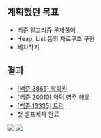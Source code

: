## 계획했던 목표
- 백준 알고리즘 문제풀이
- Heap, List 등의 자료구조 구현
- 세차하기

## 결과
- [[백준 3865] 학회원](https://blog.naver.com/kerochuu/222103829078)
- [[백준 20010] 악덕 영주 혜유](https://blog.naver.com/kerochuu/222105614999)
- [[백준 13335] 트럭](https://blog.naver.com/kerochuu/222105641937)
- 첫 셀프세차 완료
<img src="https://github.com/Road-of-CODEr/stupid-week/blob/kerochuu/2020/10/week1/kerochuu/myCar1.jpg">
<img src="https://github.com/Road-of-CODEr/stupid-week/blob/kerochuu/2020/10/week1/kerochuu/myCar2.jpg">